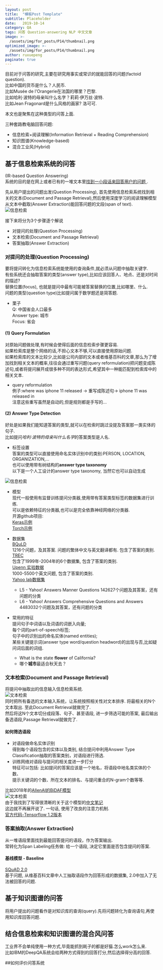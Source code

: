 ```yaml
---
layout: post
title:  "模板Post Template"
subtitle: Placeholder
date:   2019-10-14
category: QA
tags: 问答 Question-answering NLP 中文文章
image: >-
  /assets/img/for_posts/P14/thumbnail.png
optimized_image: >-
  /assets/img/for_posts/P14/thumbnail.png
author: ruxuepeng
paginate: true
---
```

目前对于问答的研究,主要在研究用事实或常识的就能回答的问题(factoid question).  
比如中国的货币是什么？人民币.    
比如Musée de l'Orangerie在法国的哪里？巴黎.  
比如哈利·波特的母亲叫什么名字？莉莉·伊万丝·波特.  
比如Jean Fragonard是什么风格的画家? 洛可可.    

本文也是聚焦在这种类型的问答上面.

三种套路教电脑回答问题:
* 信息检索+阅读理解(Information Retrieval + Reading Comprehension)
* 知识图谱(Knowledge-based)
* 混合工业风(Hybrid)

## 基于信息检索系统的问答  
(IR-based Question Answering)  
系统的目的是在网上或者已有的一堆文本里<ins>找到一小段话来回答用户的问题 </ins>.  

先从用户提出的问题出发(Question Processing), 首先使用信息检索系统找到相关的文本(Document and Passage Retrieval),然后使用深度学习的阅读理解模型从文本中截取(Answer Extraction)能回答问题的文段(span of text).  
<img src="/assets/img/for_posts/P14/IR_based_qa.png" alt="信息检索"/>

接下来将分为3个步骤逐个解说    
* 对提问的处理(Question Processing)  
* 文本检索(Document and Passage Retrieval)  
* 答案抽取(Answer Extraction)

### 对提问的处理(Question Processing)  
要将提问转化为信息检索系统能使用的查询条件,就必须从问题中抽取关键字.  
有些系统还会抽取答案的类型(answer type),比如应该回答人、地点、还是对时间的描述?  
替换位置(focus), 也就是提问中最有可能被答案替换的位置,比如哪里、什么.   
问题的类型(question type)比如提问属于数学题还是简答题.    
* 栗子  
Q: 中国省会人口最多  
Answer type: 城市  
Focus: 省会  

#### (1) Query Formulation  
对原始问题做处理,有时候会使得后面的信息检索步骤更容易.  
如果检索库是整个网络的话,不担心文本不够,可以直接使用原始问题.  
如果检索库的文本比较少,比如是公司内部的文本或者维基百科的文章,那么为了增加找到相关文本的概率,往往会通过重写问题(query reformulation)把问题变成陈述句,或者将提问展开成很多种不同的表达形式,希望其中一种能匹配到检索库中的相关文本.  
* query reformulation  
例子:where was iphone 11 released -> 重写成陈述句-> iphone 11 was released in  
注意这些重写虽然是自动的,但是规则都是手写的...




#### (2) Answer Type Detection  
好处是如果我们能知道答案的类型,就可以在检索时跳过没提及答案那一类实体的句子.  
比如提问<cite>哈利·波特的母亲叫什么名字</cite>的答案类型是人名.
* 标签设置  
答案的类型可以直接使用命名实体识别中的类别:PERSON, LOCATION, ORGANIZATION,...  
也可以使用带有树结构的**answer type taxonomy**  
以下是一个人工设计的answer type taxonomy, 当然它也可以自动生成  
<img src="/assets/img/for_posts/P14/answer_type_taxonomy.png" alt="信息检索"/>


* 模型  
现代一般使用有监督训练提问分类器,使用带有答案类型标签的数据集进行训练.  
可以是依赖特征的分类器,也可以是完全依靠神经网络的分类器.  
开源github项目:   
[Keras示例](https://github.com/tim5go/cnn-question-classification-keras/blob/master/main.py)  
[Torch示例](https://github.com/kearnsw/question-type-classification/blob/master/code/sc/models/sentence_classifier.py)

* 数据集    
[BQuLD](https://github.com/tim5go/cnn-question-classification-keras/blob/master/data/question_labels.json)  
1216个问题，及其答案. 问题的繁体中文与英文翻译都有. 包含了答案的类别.  
[TREC](https://trec.nist.gov/data/qa.html)  
包含了1999年-2004年的6个数据集, 包含了答案的类别.  
[Upenn 实验数据](https://cogcomp.seas.upenn.edu/Data/QA/QC/)  
1000-5500个英文问题, 包含了答案的类别.  
[Yahoo lab数据集](https://webscope.sandbox.yahoo.com/catalog.php?datatype=l)
    * L5 - Yahoo! Answers Manner Questions
    142627个问题及其答案，还有问题的分类  
    * L6 - Yahoo! Answers Comprehensive Questions and Answers
    4483032个问题及其答案，还有问题的分类  


* 常用的特征  
提问句子中词语以及词语的词嵌入向量;  
每个词的part-of-speech标签;  
句子中的识别出的命名实体(named entities);  
某些关键提示词(answer type word/question headword)的出现与否,比如疑问词后面的词组.  
    * What is the state **flower** of California?
    * 哪个**城市**最适合秋天去？  

### 文本检索(Document and Passage Retrieval)  
将提问中抽取出的信息输入信息检索系统.  
<img src="/assets/img/for_posts/P14/passage_retrieval.png" alt="文本检索"/>  
同时把所有备选的文本输入系统，让系统按照相关性对文本排序. 将最相关的N个文本取出. 至此Document Retrieval就做完了.  
然后将这N个文本切分成段落、句子、甚至语段, 进一步筛选可能的答案,
最后输出备选语段,Passage Retrieval就做完了.  

#### 如何筛选语段  
* 对语段做命名实体识别  
得到每个语段包含的实体以及类别, 结合提问中利用Answer Type Classification抽取的答案类别，对语段进行筛选.  
* 训练网络对语段与提问的相关度进一步打分  
特征可以包括: 比如提问的答案应该是一个地名，将语段中地名类实体的个数、  
提示关键词的个数、所在文本的排名、与提问重合的N-gram个数等等.

比如2018年的[AllenAI的BiDAF模型](https://arxiv.org/pdf/1611.01603.pdf)  
<img src="/assets/img/for_posts/P14/BIDAF_model.png" alt="文本检索"/>  
由于我找到了写得很清晰的关于这个模型的[中文笔记](http://www.shuang0420.com/2018/04/01/%E8%AE%BA%E6%96%87%E7%AC%94%E8%AE%B0%20-%20Bi-Directional%20Attention%20Flow%20for%20Machine%20Comprehension/)  
这边就不再展开说了. 一句话, 使用了改良的注意力机制.  
[官方代码-Tensorflow 1.2版本](https://github.com/allenai/bi-att-flow/tree/dev)


### 答案抽取(Answer Extraction)  
从一堆语段里面找到最能回答提问的语段，作为答案输出.  
常转化为Span Labeling任务做: 给一个语段, 决定它里面是否包含提问的答案.  

#### 基线模型 - Baseline

[SQuAD 2.0](https://rajpurkar.github.io/SQuAD-explorer/)  
基于问题, 从维基百科文章中人工抽取语段作为回答形成的数据集, 2.0中加入了无法被回答的问题.





## 基于知识图谱的问答
将用户提出的问题看作是对知识库的查询(query).先将问题转化为查询语句,再使用知识库回答问题.  

## 结合信息检索和知识图谱的混合风问答  
工业界不会单纯使用一种方式,毕竟能抓到耗子的都是好猫.怎么work怎么来.  
比如IBM的DeepQA系统会给两种方式得到的回答打分,然后选择得分高的回答.  

##如何评价问答系统    
